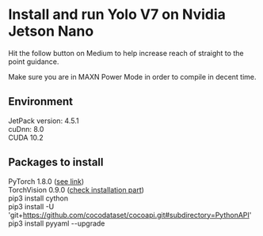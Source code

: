 # Install and run Yolo V7 on Nvidia Jetson Nano
Hit the follow button on Medium to help increase reach of straight to the point guidance.<br/>

Make sure you are in MAXN Power Mode in order to compile in decent time.<br/>

## Environment <br/>

JetPack version: 4.5.1 <br/>
cuDnn: 8.0 <br/>
CUDA 10.2 <br/>
## Packages to install <br/>

PyTorch 1.8.0 ([see link](https://forums.developer.nvidia.com/t/pytorch-for-jetson-version-1-11-now-available/72048)) <br/>
TorchVision 0.9.0 ([check installation part](https://forums.developer.nvidia.com/t/pytorch-for-jetson-version-1-9-0-now-available/72048)) <br/>
pip3 install cython  <br/>
pip3 install -U 'git+https://github.com/cocodataset/cocoapi.git#subdirectory=PythonAPI' <br/>
pip3 install pyyaml --upgrade <br/>
